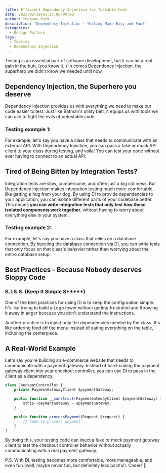 ```yaml
---
title: Efficient Dependency Injection for Testable Code
date: 2023-03-29T01:25:00-04:00
author: Yoonsoo Park
description: "Dependency Injection – Testing Made Easy and Fun!"
categories:
  - Design Pattern
tags:
  - Testing
  - Dependency Injection
---
```


Testing is an essential part of software development, but it can be a real pain in the butt. (you know it..)
In comes Dependency Injection, the superhero we didn't know we needed until now.

## Dependency Injection, the Superhero you deserve

Dependency Injection provides us with everything we need to make our code easier to test. Just like Batman's utility belt, it equips us with tools we can use to fight the evils of untestable code.

### Testing example 1:

For example, let's say you have a class that needs to communicate with an external API. With Dependency Injection, you can pass a fake or mock API client to your class during testing, and voila! You can test your code without ever having to connect to an actual API.

## Tired of Being Bitten by Integration Tests?

Integration tests are slow, cumbersome, and often just a big old mess. But Dependency Injection makes integration testing much more comfortable, like getting a hug from your dog.
By using DI to provide dependencies to your application, you can isolate different parts of your codebase better. This means **you can write integration tests that only test how these isolated components work together**, without having to worry about everything else in your system.

### Testing example 2:

For example, let's say you have a class that relies on a database connection. By injecting the database connection via DI, you can write tests that only focus on that class's behavior rather than worrying about the entire database setup.

## Best Practices - Because Nobody deserves Sloppy Code

### K.I.S.S. (Keep It Simple S**\***)

One of the best practices for using DI is to keep the configuration simple. It's like trying to build a Lego tower without getting frustrated and throwing it away in anger because you don't understand the instructions.

Another practice is to inject only the dependencies needed by the class. It's like ordering food off the menu instead of eating everything on the table, including the centerpiece.

## A Real-World Example

Let's say you're building an e-commerce website that needs to communicate with a payment gateway. Instead of hard-coding the payment gateway client into your checkout controller, you can use DI to pass in the client as a dependency.

```typescript
class CheckoutController {
    private PaymentGatewayClient $paymentGateway;

    public function __construct(PaymentGatewayClient $paymentGateway) {
        $this->paymentGateway = $paymentGateway;
    }

    public function processPayment(Request $request) {
        // Code to process payment
    }
}

```

By doing this, your testing code can inject a fake or mock payment gateway client to test the checkout controller behavior without actually communicating with a real payment gateway.

P.S. With DI, testing becomes more comfortable, more manageable, and even fun (well, maybe never fun, but definitely less painful). Cheer! 🍺

